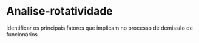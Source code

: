 # Analise-rotatividade
Identificar os principais fatores que implicam no processo de demissão de funcionários

